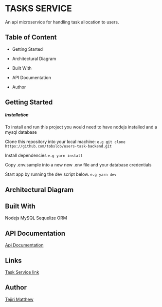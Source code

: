 # TASKS SERVICE

An api microservice for handling task allocation to users.

## Table of Content
- Getting Started

- Architectural Diagram

- Built With

- API Documentation

- Author

## Getting Started

##### Installation
To install and run this project you would need to have nodejs installed and a mysql database 

Clone this repository into your local machine:
```e.g git clone https://github.com/tobslob/users-task-backend.git```

Install dependencies
```e.g yarn install```

Copy .env.sample into a new new .env file and your database credentials

Start app by running the dev script below.
```e.g yarn dev```

## Architectural Diagram

## Built With
Nodejs
MySQL
Sequelize ORM

## API Documentation
[Api Documentation](https://www.getpostman.com/collections/c416afb02122688e59b1)

## Links
[Task Service link](https://tasks-service-staging.herokuapp.com)

## Author
[Tejiri Matthew](https://github.com/tejiri4)
